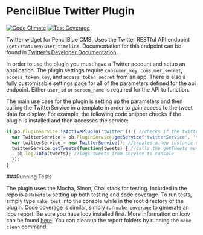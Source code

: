 # PencilBlue Twitter Plugin
[![Code Climate](https://codeclimate.com/github/silverelizard/pencilblue_twitter/badges/gpa.svg)](https://codeclimate.com/github/silverelizard/pencilblue_twitter) [![Test Coverage](https://codeclimate.com/github/silverelizard/pencilblue_twitter/badges/coverage.svg)](https://codeclimate.com/github/silverelizard/pencilblue_twitter)

Twitter widget for PencilBlue CMS. Uses the Twitter RESTful API endpoint `/get/statuses/user_timeline`. Documentation for this endpoint can be found in  [Twitter's Developer Documentation](https://dev.twitter.com/rest/reference/get/statuses/user_timeline).

In order to use the plugin you must have a Twitter account and setup an application. The plugin settings require `consumer_key`, `consumer_secret`, `access_token_key`, and `access_token_secret` from an app. There is also a fully customizable settings page for all of the parameters defined for the api endpoint. Either `user_id` or `screen_name` is required for the API to function.

The main use case for the plugin is setting up the parameters and then calling the TwitterService in a template in order to gain access to the tweet data for display. For example, the following code snipper checks if the plugin is installed and then accesses the service:

```JavaScript
if(pb.PluginService.isActivePlugin('twitter')) { //checks if the twitter plugin is installed
  var TwitterService = pb.PluginService.getService('twitterService', 'twitter'); //gets the twitter service from the plugin
  var twitterService = new TwitterService(); //creates a new instance of the twitter service
  twitterService.getTweets(function(tweets) { //calls the getTweets method from the twitter service with a callback
    pb.log.info(tweets); //logs tweets from service to console
  });
}
```

###Running Tests

The plugin uses the Mocha, Sinon, Chai stack for testing. Included in the repo is a `Makefile` setting up both testing and code coverage. To run tests,  simply type `make test` into the console while in the root directory of the plugin. Code coverage is similar, simply run `make coverage` to generate an lcov report. Be sure you have lcov installed first. More information on lcov can be found [here](http://ltp.sourceforge.net/coverage/lcov.php). You can cleanup the report folders by running the `make clean` command.